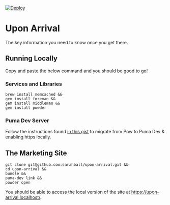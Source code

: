 [![Deploy](https://www.herokucdn.com/deploy/button.svg)](https://heroku.com/deploy)

# Upon Arrival

The key information you need to know once you get there.

## Running Locally

Copy and paste the below command and you should be good to go!

### Services and Libraries

    brew install memcached &&
    gem install foreman &&
    gem install middleman &&
    gem install powder

### Puma Dev Server

Follow the instructions found [in this gist](https://gist.github.com/MikeRogers0/5d3eceb38bae7b662476778f1d8d29cc) to migrate from Pow to Puma Dev & enabling https locally.

## The Marketing Site

    git clone git@github.com:sarahball/upon-arrival.git &&
    cd upon-arrival &&
    bundle &&
    puma-dev link &&
    powder open

You should be able to access the local version of the site at https://upon-arrival.localhost/.
